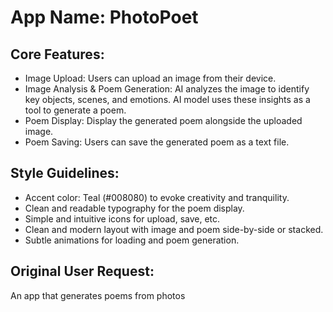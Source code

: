# **App Name**: PhotoPoet

## Core Features:

- Image Upload: Users can upload an image from their device.
- Image Analysis & Poem Generation: AI analyzes the image to identify key objects, scenes, and emotions. AI model uses these insights as a tool to generate a poem.
- Poem Display: Display the generated poem alongside the uploaded image.
- Poem Saving: Users can save the generated poem as a text file.

## Style Guidelines:

- Accent color: Teal (#008080) to evoke creativity and tranquility.
- Clean and readable typography for the poem display.
- Simple and intuitive icons for upload, save, etc.
- Clean and modern layout with image and poem side-by-side or stacked.
- Subtle animations for loading and poem generation.

## Original User Request:
An app that generates poems from photos
  